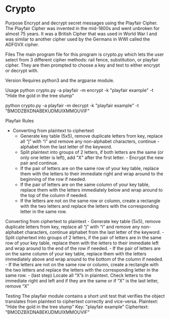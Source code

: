 # Crypto

Purpose 
Encrypt and decrypt secret messages using the Playfair Cipher.  The Playfair Cipher was invented in the mid-1800s and went unbroken for almost 75 years.  It was a British Cipher that was used in World War I and was similar to another cipher used by the Germans in WWI called the ADFGVX cipher.

Files
The main program file for this program is crypto.py which lets the user select from 3 different cipher methods: rail fence, substitution, or playfair cipher.  They are then prompted to choose a key and text to either encrypt or decrypt with.

Version
Requires python3 and the argparse module.

Usage
python crypto.py -a playfair -m encrypt -k "playfair example" -t "Hide the gold in the tree stump"

python crypto.py -a playfair -m decrypt -k "playfair example" -t "BMODZBXDNABEKUDMUIXMMOUVIF" 


Playfair Rules
- Converting from plaintext to ciphertext
    - Generate key table (5x5), remove duplicate letters from key, replace all “j” with “i” and remove any non-alphabet characters, continue - alphabet from the last letter of the keyword.
    - Split plaintext into groups of 2 letters, if both letters are the same (or only one letter is left), add "X" after the first letter.      - Encrypt the new pair and continue.
    - If the pair of letters are on the same row of your key table, replace them with the letters to their immediate right and wrap around to the beginning of the row if needed.
    - If the pair of letters are on the same column of your key table, replace them with the letters immediately below and wrap around to the top of the column if needed.
    - If the letters are not on the same row or column, create a rectangle with the two letters and replace the letters with the corresponding letter in the same row.
  
Converting from ciphertext to plaintext
    - Generate key table (5x5), remove duplicate letters from key, replace all “j” with “i” and remove any non-alphabet characters, continue alphabet from the last letter of the keyword.
    - Split ciphertext into groups of 2 letters, if the pair of letters are in the same row of your key table, replace them with the letters to their immediate left and wrap around to the end of the row if needed.
    - If the pair of letters are on the same column of your key table, replace them with the letters immediately above and wrap around to the bottom of the column if needed.
    - If the letters are not on the same row or column, create a rectangle with the two letters and replace the letters with the corresponding letter in the same row.
    - (last step) Locate all “X”s in plaintext.  Check letters to the immediate right and left and if they are the same or if “X” is the last letter, remove “X”
    
Testing
The playfair module contains a short unit test that verifies the object translates from plaintext to ciphertext correctly and vice-versa.
Plaintext: "Hide the gold in the tree stump"
Key: "playfair example"
Ciphertext: "BMODZBXDNABEKUDMUIXMMOUVIF”
